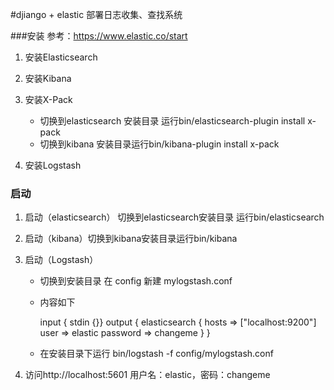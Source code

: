 #djiango + elastic 部署日志收集、查找系统

###安装
参考：https://www.elastic.co/start

1. 安装Elasticsearch
2. 安装Kibana
3. 安装X-Pack
    * 切换到elasticsearch 安装目录 运行bin/elasticsearch-plugin install x-pack
    * 切换到kibana 安装目录运行bin/kibana-plugin install x-pack
    
4. 安装Logstash

### 启动
1. 启动（elasticsearch） 切换到elasticsearch安装目录 运行bin/elasticsearch
2. 启动（kibana）切换到kibana安装目录运行bin/kibana
3. 启动（Logstash）

    * 切换到安装目录 在 config 新建 mylogstash.conf
    * 内容如下


        input { stdin {}}
        output {
           elasticsearch {
              hosts => ["localhost:9200"]
              user => elastic
              password => changeme
           }
        }  
    
    * 在安装目录下运行 bin/logstash -f config/mylogstash.conf 

4. 访问http://localhost:5601 用户名：elastic，密码：changeme
